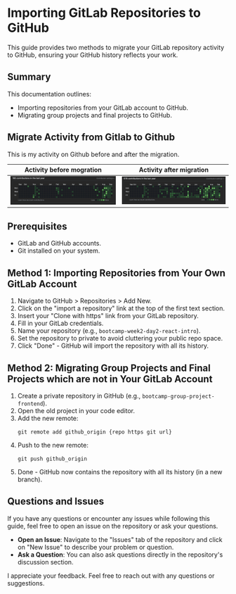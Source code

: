 # Importing GitLab Repositories to GitHub

This guide provides two methods to migrate your GitLab repository activity to GitHub, ensuring your GitHub history reflects your work.

## Summary

This documentation outlines:
- Importing repositories from your GitLab account to GitHub.
- Migrating group projects and final projects to GitHub.

## Migrate Activity from Gitlab to Github
This is my activity on Github before and after the migration.

| Activity before mogration | Activity after migration |
| --- | --- |
| ![github-before-migration.png](../Images/github-before-migration.png) | ![github-after-migration.png](../Images/github-after-migration.png) |


## Prerequisites

- GitLab and GitHub accounts.
- Git installed on your system.

## Method 1: Importing Repositories from Your Own GitLab Account

1. Navigate to GitHub > Repositories > Add New.
2. Click on the "import a repository" link at the top of the first text section.
3. Insert your "Clone with https" link from your GitLab repository.
4. Fill in your GitLab credentials.
5. Name your repository (e.g., `bootcamp-week2-day2-react-intro`).
6. Set the repository to private to avoid cluttering your public repo space.
7. Click "Done" - GitHub will import the repository with all its history.

## Method 2: Migrating Group Projects and Final Projects which are not in Your GitLab Account

1. Create a private repository in GitHub (e.g., `bootcamp-group-project-frontend`).
2. Open the old project in your code editor.
3. Add the new remote:
    ```shell
    git remote add github_origin {repo https git url}
    ```
4. Push to the new remote:
    ```shell
    git push github_origin
    ```
5. Done - GitHub now contains the repository with all its history (in a new branch).

## Questions and Issues

If you have any questions or encounter any issues while following this guide, feel free to open an issue on the repository or ask your questions.

- **Open an Issue**: Navigate to the "Issues" tab of the repository and click on "New Issue" to describe your problem or question.
- **Ask a Question**: You can also ask questions directly in the repository's discussion section.

I appreciate your feedback. Feel free to reach out with any questions or suggestions.
